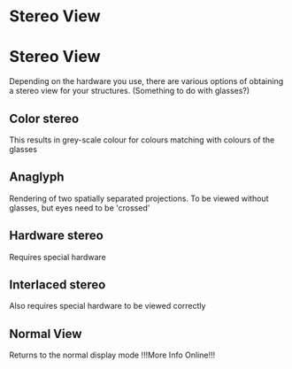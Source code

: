# Stereo View 
# Stereo View
Depending on the hardware you use, there are various options of obtaining a stereo view for your structures. (Something to do with glasses?)

## Color stereo
This results in grey-scale colour for colours matching with colours of the glasses

## Anaglyph
Rendering of two spatially separated projections. To be viewed without glasses, but eyes need to be 'crossed'

## Hardware stereo 
Requires special hardware

## Interlaced stereo 
Also requires special hardware to be viewed correctly

## Normal View 
Returns to the normal display mode !!!More Info Online!!!
